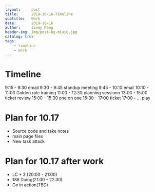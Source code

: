 ```yaml
---
layout:     post
title:      2019-10-16-Timeline
subtitle:   Work
date:       2019-10-16
author:     Jimmy Peng
header-img: img/post-bg-miui6.jpg
catalog: true
tags:
    - timeline
    - work
---
```


# Timeline
9:15 - 9:30 email
9:30 - 9:45 standup meeting
9:45 - 10:10 email
10:10 - 11:00 Golden rule training
11:00 - 12:30 planning sessionn
13:00 - 15:00 ticket review
15:00 - 15:30 one on one
15:30 - 17:00 ticket
17:00 - ... play
 
# Plan for 10.17
- Source code and take notes
- main page files
- New task attack

# Plan for 10.17 after work
- LC * 3 (20:00 - 21:00)
- 188 Doing(21:00 - 22:30)
- Go in action(TBD)

